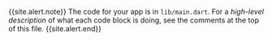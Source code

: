 {{site.alert.note}}
  The code for your app is in `lib/main.dart`.
  For a _high-level description_ of what each code block is doing, see the
  comments at the top of this file.
{{site.alert.end}}
